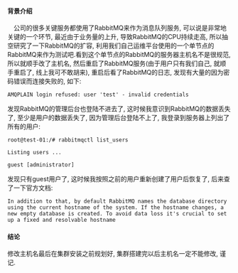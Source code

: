 #### 背景介绍

&emsp;公司的很多关键服务都使用了RabbitMQ来作为消息队列服务, 可以说是非常地关键的一个环节, 最近由于业务量的上升, 导致RabbitMQ的CPU持续走高, 所以抽空研究了一下RabbitMQ的扩容, 利用我们自己运维平台使用的一个单节点的RabbitMQ来作为测试吧.看到这个单节点的RabbitMQ的服务器主机名不是很规范, 所以就顺手改了主机名, 然后重启了RabbitMQ服务(由于用户只有我们自己, 就顺手重启了, 线上我可不敢胡来), 重启后看了RabbitMQ的日志, 发现有大量的因为密码错误而连接失败的, 如下:

```
AMQPLAIN login refused: user 'test' - invalid credentials
```

发现RabbitMQ的管理后台也登陆不进去了, 这时候我意识到RabbitMQ的数据丢失了, 至少是用户的数据丢失了, 因为管理后台登陆不上了, 我登录到服务器上列出了所有的用户:

```
root@test-01:/# rabbitmqctl list_users

Listing users ...

guest [administrator]
```

发现只有guest用户了, 这时候我按照之前的用户重新创建了用户后恢复了, 后来查了一下官方文档:

```
In addition to that, by default RabbitMQ names the database directory using the current hostname of the system. If the hostname changes, a new empty database is created. To avoid data loss it's crucial to set up a fixed and resolvable hostname
```

#### 结论

修改主机名最后在集群安装之前规划好, 集群搭建完以后主机名一定不能修改, 谨记.